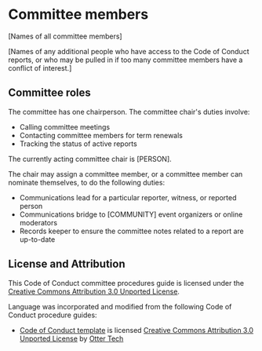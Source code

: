 # Committee members

[Names of all committee members]

[Names of any additional people who have access to the Code of Conduct reports, or who may be pulled in if too many committee members have a conflict of interest.]

## Committee roles

The committee has one chairperson. The committee chair's duties involve:

 * Calling committee meetings
 * Contacting committee members for term renewals
 * Tracking the status of active reports

The currently acting committee chair is [PERSON].

The chair may assign a committee member, or a committee member can nominate themselves, to do the following duties:

 * Communications lead for a particular reporter, witness, or reported person
 * Communications bridge to [COMMUNITY] event organizers or online moderators
 * Records keeper to ensure the committee notes related to a report are up-to-date

## License and Attribution

This Code of Conduct committee procedures guide is licensed under the [Creative Commons Attribution 3.0 Unported License](https://creativecommons.org/licenses/by/3.0/).

Language was incorporated and modified from the following Code of Conduct procedure guides:

 * [Code of Conduct template](https://github.com/sagesharp/code-of-conduct-template/) is licensed [Creative Commons Attribution 3.0 Unported License](http://creativecommons.org/licenses/by/3.0/) by [Otter Tech](https://otter.technology/code-of-conduct-training)
